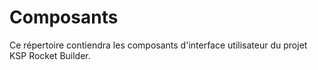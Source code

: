 # Composants

Ce répertoire contiendra les composants d'interface utilisateur du projet KSP Rocket Builder.